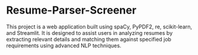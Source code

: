# Resume-Parser-Screener
This project is a web application built using spaCy, PyPDF2, re, scikit-learn, and Streamlit. It is designed to assist users in analyzing resumes by extracting relevant details and matching them against specified job requirements using advanced NLP techniques.
